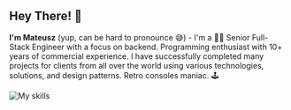 ## Hey There! 👋

**I'm Mateusz** (yup, can be hard to pronounce 😅) - I'm a 👨‍🔧 Senior Full-Stack Engineer with a focus on backend. Programming enthusiast with 10+ years of commercial experience.
I have successfully completed many projects for clients from all over the world using various technologies, solutions, and design patterns. Retro consoles maniac. 🕹️

![My skills](https://skillicons.dev/icons?i=nodejs,ts,nestjs,express,js,prisma,kafka,mysql,postgres,mongodb,redis,rabbitmq,aws,kubernetes,docker,nginx,php,symfony,git,react,vue,html,materialui)
